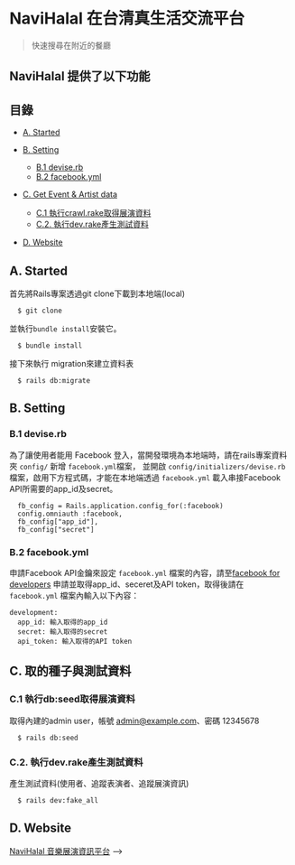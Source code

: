 # NaviHalal 在台清真生活交流平台

> 快速搜尋在附近的餐廳

## NaviHalal 提供了以下功能

<!-- ### 首頁

- 使用Facebook、Spotify帳號與一般註冊的方式加入平台會員。
- 使用Facebook、Spotify與一般會員帳號登入平台。
- 會員可點擊大頭貼(預設為可愛動物 or Spotify大頭貼)進入會員專頁。
- 瀏覽平台所推薦的展演資訊。
- 瀏覽全台灣各地近期的展演活動。
- 透過點擊 "看更多" 瀏覽全台灣各地所有的展演活動
- 透過搜尋 展演名稱、表演者名稱、地點、時間、票價 找到想看的展演活動。
- 可追蹤展演活動。
- 透過Google map找到 台北、台中、台南、高雄 的展演場地。
- 點擊 展演圖片 進入展演資訊專頁。

### 展演資訊專頁

- 瀏覽詳細的展演資訊。
- 追蹤展演活動。
- 點擊 表演者名稱 進入表演者專頁。

### 表演者專頁

- 聆聽表演者在Youtube的影片。
- 聆聽表演者在Spotify的音樂。
- 瀏覽表演者近期的展演資訊。
- 追蹤表演者。

### 會員專頁

- 瀏覽已追蹤的展演活動。
- 瀏覽已追蹤的Artist (若透過Spotify登入，平台會自動幫您追蹤Spotify所追蹤的Artist)。
- 透過Edit Profile更新 大頭貼、名稱 與 Email帳號。
- 可在最後一週黃金決策期，收到追蹤活動的Email通知。
- 可收到追縱Artist近期的表演通知Email。

### 管理者後台

- 管理者可瀏覽所有展演資訊、展演場地、表演者、會員。
- 管理者可新增展演資訊、展演場地、表演者。
- 管理者可編輯展演資訊、展演場地、表演者。
- 管理者可刪除展演資訊。-->

## 目錄

* [A. Started](#A)
* [B. Setting](#B)
    - [B.1 devise.rb](#B.1)
    - [B.2 facebook.yml](#B.2)
    <!-- - [B.3 spotify.yml](#B.3) -->

* [C. Get Event & Artist data](#C)
    - [C.1 執行crawl.rake取得展演資料](#C.1)
    - [C.2. 執行dev.rake產生測試資料](#C.2)
* [D. Website](#4)

<h2 id="A">A. Started</h2>
首先將Rails專案透過git clone下載到本地端(local)

```
  $ git clone 
```

並執行`bundle install`安裝它。

```
  $ bundle install
```

接下來執行 migration來建立資料表

```
  $ rails db:migrate
```

<h2 id="B">B. Setting</h2>
<h3 id="B.1">B.1 devise.rb</h3>

為了讓使用者能用 Facebook 登入，當開發環境為本地端時，請在rails專案資料夾 `config/` 新增 `facebook.yml`檔案，
並開啟 `config/initializers/devise.rb` 檔案，啟用下方程式碼，才能在本地端透過 `facebook.yml` 載入串接Facebook API所需要的app_id及secret。

```
  fb_config = Rails.application.config_for(:facebook)
  config.omniauth :facebook,
  fb_config["app_id"],
  fb_config["secret"]
```

<!-- 一樣在`config/initializers/devise.rb`檔案，啟用下方程式碼，才能在本地端透過`spotify.yml`載入串接Spotify API所需要的client_id、client_secret。

```
  spotify_config = Rails.application.config_for(:spotify)
  config.omniauth :spotify,
  spotify_config["client_id"], 
  spotify_config["client_secret"],
  scope: 'user-read-private playlist-read-private user-read-email user-follow-modify user-library-modify'
``` -->

<h3 id="B.2">B.2 facebook.yml</h3>

申請Facebook API金鑰來設定 `facebook.yml` 檔案的內容，請至[facebook for developers](https://developers.facebook.com/apps) 申請並取得app_id、seceret及API token，取得後請在 `facebook.yml` 檔案內輸入以下內容：

```
development:
  app_id: 輸入取得的app_id
  secret: 輸入取得的secret
  api_token: 輸入取得的API token
```

<!-- <h3 id="B.3">B.3 spotify.yml</h3>

申請Spotify API金鑰來設定 `spotify.yml` 檔案的內容，請至[Spotify Developer](https://developer.spotify.com/my-applications/) 申請並取得client_id及client_secret，取得後請在 `spotify.yml` 檔案內輸入以下內容：

```
development:
  client_id: 輸入取得的client_id
  client_secret: 輸入取得的client_secret
``` -->



<h2 id="C">C. 取的種子與測試資料</h2>
<h3 id="C.1">C.1 執行db:seed取得展演資料</h3>

取得內建的admin user，帳號 admin@example.com、密碼 12345678

```
  $ rails db:seed
```

<h3 id="C.2">C.2. 執行dev.rake產生測試資料</h3>
產生測試資料(使用者、追蹤表演者、追蹤展演資訊)

```
  $ rails dev:fake_all
```



<h2 id="D">D. Website</h2>

[NaviHalal 音樂展演資訊平台]()
 -->
